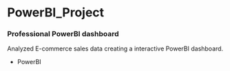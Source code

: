 # PowerBI_Project
### Professional PowerBI dashboard
Analyzed E-commerce sales data creating a interactive PowerBI dashboard.
* PowerBI
